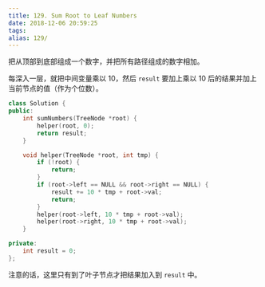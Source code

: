 ```yaml
---
title: 129. Sum Root to Leaf Numbers
date: 2018-12-06 20:59:25
tags:
alias: 129/
---
```


把从顶部到底部组成一个数字，并把所有路径组成的数字相加。

<!--more-->

每深入一层，就把中间变量乘以 10，然后 `result` 要加上乘以 10 后的结果并加上当前节点的值（作为个位数）。

```cpp
class Solution {
public:
    int sumNumbers(TreeNode *root) {
        helper(root, 0);
        return result;
    }

    void helper(TreeNode *root, int tmp) {
        if (!root) {
            return;
        }
        if (root->left == NULL && root->right == NULL) {
            result += 10 * tmp + root->val;
            return;
        }
        helper(root->left, 10 * tmp + root->val);
        helper(root->right, 10 * tmp + root->val);
    }

private:
    int result = 0;
};
```

注意的话，这里只有到了叶子节点才把结果加入到 `result` 中。
